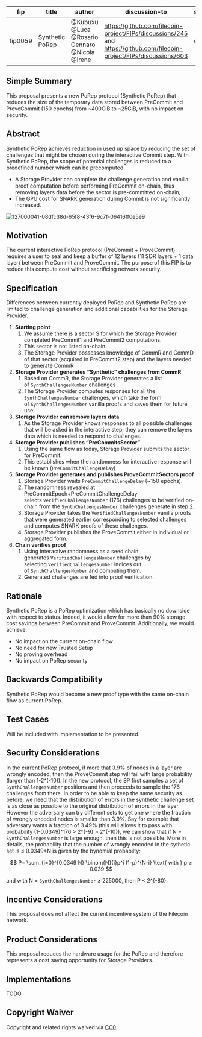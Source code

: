 | fip | title | author | discussion-to | status | type | category | created |
| --- | --- | --- | --- | --- | --- | --- | --- |
| fip0059 | Synthetic PoRep | @Kubuxu  @Luca  @Rosario Gennaro @Nicola @Irene   | https://github.com/filecoin-project/FIPs/discussions/245 and https://github.com/filecoin-project/FIPs/discussions/603 | draft | technical | core | 10 Feb 2023 |
## Simple Summary

This proposal presents a new PoRep protocol (Synthetic PoRep) that reduces the size of the temporary data stored between PreCommit and ProveCommit (150 epochs) from ~400GiB to ~25GiB, with no impact on security.

## Abstract

Synthetic PoRep achieves reduction in used up space by reducing the set of challenges that might be chosen during the interactive Commit step.  With Synthetic PoRep, the scope of potential challenges is reduced to a predefined number which can be precomputed. 

- A Storage Provider can complete the challenge generation and vanilla proof computation before performing PreCommit on-chain, thus removing layers data before the sector is pre-committed on-chain;
- The GPU cost for SNARK generation during Commit is not significantly increased.

![127000041-08dfc38d-65f8-43f6-9c7f-06416ff0e5e9](https://user-images.githubusercontent.com/23217773/218122043-a2700204-1f60-4f76-81d2-0d6c5d024900.png)


## Motivation

The current interactive PoRep protocol (PreCommit + ProveCommit) requires a user to seal and keep a buffer of 12 layers (11 SDR layers + 1 data layer) between PreCommit and ProveCommit. The purpose of this FIP is to reduce this compute cost without sacrificing network security. 

## Specification

Differences between currently deployed PoRep and Synthetic PoRep are limited to challenge generation and additional capabilities for the Storage Provider.

1. **Starting point**
    1. We assume there is a sector S for which the Storage Provider completed PreCommit1 and PreCommit2 computations.
    2. This sector is not listed on-chain.
    3. The Storage Provider possesses knowledge of CommR and CommD of that sector (acquired in PreCommit2 step) and the layers needed to generate CommR
2. **Storage Provider generates “Synthetic” challenges from CommR**
    1. Based on CommR, the Storage Provider generates a list of `SynthChallengesNumber` challenges
    2. The Storage Provider computes responses for all the `SynthChallengesNumber` challenges, which take the form of `SynthChallengesNumber` vanilla proofs and saves them for future use.
3. **Storage Provider can remove layers data**
    1. As the Storage Provider knows responses to all possible challenges that will be asked in the interactive step, they can remove the layers data which is needed to respond to challenges.
4. **Storage Provider publishes “PreCommitsSector”**
    1. Using the same flow as today, Storage Provider submits the sector for PreCommit.
    2. This establishes when the randomness for interactive response will be known (`PreCommitChallengeDelay`)
5. **Storage Provider generates and publishes ProveCommitSectors proof**
    1. Storage Provider waits `PreCommitChallengeDelay` (~150 epochs).
    2. The randomness revealed at PreCommitEpoch+PreCommitChallengeDelay selects `VerifiedChallengesNumber` (176) challenges to be verified on-chain from the `SynthChallengesNumber` challenges generate in step 2.
    3. Storage Provider takes the `VerifiedChallengesNumber` vanilla proofs that were generated earlier corresponding to selected challenges and computes SNARK proofs of these challenges.
    4. Storage Provider publishes the ProveCommit either in individual or aggregated form.
6. **Chain verifies proof**
    1. Using interactive randomness as a seed chain generates `VerifiedChallengesNumber` challenges by selecting `VerifiedChallengesNumber` indices out of `SynthChallengesNumber` and computing them.
    2. Generated challenges are fed into proof verification.

## Rationale

Synthetic PoRep is a PoRep optimization which has basically no downside with respect to status. Indeed, it would allow for more than 90% storage cost savings between PreCommit and ProveCommit. 
Additionally, we would achieve: 

- No impact on the current on-chain flow
- No need for new Trusted Setup
- No proving overhead
- No impact on PoRep security

## Backwards Compatibility

Synthetic PoRep would become a new proof type with the same on-chain flow as current PoRep.

## Test Cases

Will be included with implementation to be presented.

## Security Considerations

In the current PoRep protocol, if more that 3.9% of nodes in a layer are wrongly encoded, then the ProveCommit step will fail with large probability (larger than 1-2^(-10)).
In the new protocol, the SP first samples a set of `SynthChallengesNumber` positions and then proceeds to sample the 176 challenges from there. In order to be able to keep the same security as before, we need that the distribution of errors in the synthetic challenge set is as close as possible to the original distribution of errors in the layer. However the adversary can try different sets to get one where the fraction of wrongly encoded nodes is smaller than 3.9%. Say for example that adversary wants a fraction of 3.49% (this will allows it to pass with probability (1-0.0349)^176 > 2^{-9} > 2^{-10}),  we can show that if N = `SynthChallengesNumber` is large enough, then this is not possible. More in details, the probability that the number of wrongly encoded in the sythetic set is ≤ 0.0349*N is given by the bynomial probabilty:

$$
P= \sum_{i=0}^{0.0349 N} \binom{N}{i}p^i (1-p)^{N-i} \text{ with } p ≥ 0.039
$$

and with N = `SynthChallengesNumber` ≥ 225000, then P < 2^{-80}. 

## Incentive Considerations

This proposal does not affect the current incentive system of the Filecoin network.

## Product Considerations

This proposal reduces the hardware usage for the PoRep and therefore represents a cost saving opportunity for Storage Providers.

## Implementations

TODO

## Copyright Waiver

Copyright and related rights waived via [CC0](https://creativecommons.org/publicdomain/zero/1.0/).
